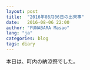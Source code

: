 ```yaml
---
layout: post
title:  "2016年08月06日の出来事"
date:   2016-08-06 22:00
author: "FUNABARA Masao"
lang: "ja"
categories: blog
tags: diary
---
```


本日は、町内の納涼祭でした。
